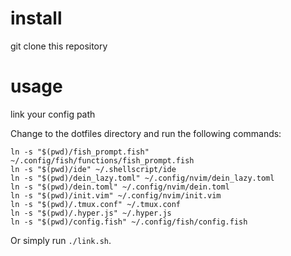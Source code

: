 # install

git clone this repository

# usage
link your config path

Change to the dotfiles directory and run the following commands:

```
ln -s "$(pwd)/fish_prompt.fish" ~/.config/fish/functions/fish_prompt.fish
ln -s "$(pwd)/ide" ~/.shellscript/ide
ln -s "$(pwd)/dein_lazy.toml" ~/.config/nvim/dein_lazy.toml
ln -s "$(pwd)/dein.toml" ~/.config/nvim/dein.toml
ln -s "$(pwd)/init.vim" ~/.config/nvim/init.vim
ln -s "$(pwd)/.tmux.conf" ~/.tmux.conf
ln -s "$(pwd)/.hyper.js" ~/.hyper.js
ln -s "$(pwd)/config.fish" ~/.config/fish/config.fish
```

Or simply run `./link.sh`.
